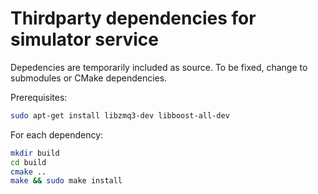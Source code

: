 Thirdparty dependencies for simulator service
=============================================

Depedencies are temporarily included as source. To be fixed, change to submodules or CMake dependencies.

Prerequisites:

~~~bash
sudo apt-get install libzmq3-dev libboost-all-dev
~~~

For each dependency:

~~~bash
mkdir build
cd build
cmake ..
make && sudo make install
~~~
